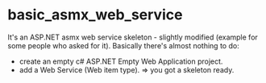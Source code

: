 # basic_asmx_web_service
It's an ASP.NET asmx web service skeleton - slightly modified
(example for some people who asked for it).
Basically there's almost nothing to do:
- create an empty c# ASP.NET Empty Web Application project.
- add a Web Service (Web item type).
=> you got a skeleton ready.
